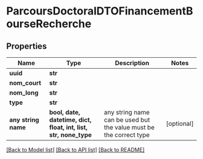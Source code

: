 # ParcoursDoctoralDTOFinancementBourseRecherche


## Properties
Name | Type | Description | Notes
------------ | ------------- | ------------- | -------------
**uuid** | **str** |  | 
**nom_court** | **str** |  | 
**nom_long** | **str** |  | 
**type** | **str** |  | 
**any string name** | **bool, date, datetime, dict, float, int, list, str, none_type** | any string name can be used but the value must be the correct type | [optional]

[[Back to Model list]](../README.md#documentation-for-models) [[Back to API list]](../README.md#documentation-for-api-endpoints) [[Back to README]](../README.md)


